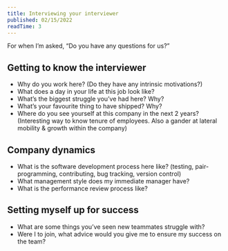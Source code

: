 ```yaml
---
title: Interviewing your interviewer
published: 02/15/2022
readTime: 3
---
```


For when I’m asked, “Do you have any questions for us?”

## Getting to know the interviewer

- Why do you work here? (Do they have any intrinsic motivations?)
- What does a day in your life at this job look like?
- What’s the biggest struggle you’ve had here? Why?
- What’s your favourite thing to have shipped? Why?
- Where do you see yourself at this company in the next 2 years? (Interesting way to know tenure of employees. Also a gander at lateral mobility & growth within the company)

## Company dynamics

- What is the software development process here like? (testing, pair-programming, contributing, bug tracking, version control)
- What management style does my immediate manager have?
- What is the performance review process like?

## Setting myself up for success

- What are some things you’ve seen new teammates struggle with?
- Were I to join, what advice would you give me to ensure my success on the team?